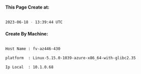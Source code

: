 
   
#### This Page Create at:

```bash

2023-06-18 - 13:39:44 UTC

```

#### Create By Machine:

```bash

Host Name : fv-az446-430

platform  : Linux-5.15.0-1039-azure-x86_64-with-glibc2.35

Ip Local  : 10.1.0.68

```

